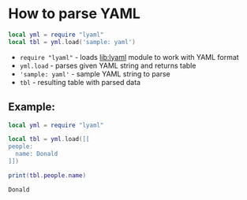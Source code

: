 # How to parse YAML

```lua
local yml = require "lyaml"
local tbl = yml.load('sample: yaml')
```

- `require "lyaml"` - loads [lib:lyaml](https://onelinerhub.com/lua/install-yaml-lyaml-module-with-luarocks) module to work with YAML format
- `yml.load` - parses given YAML string and returns table
- `'sample: yaml'` - sample YAML string to parse
- `tbl` - resulting table with parsed data

## Example: 
```lua
local yml = require "lyaml"

local tbl = yml.load([[
people:
  name: Donald
]])

print(tbl.people.name)
```
```
Donald

```

